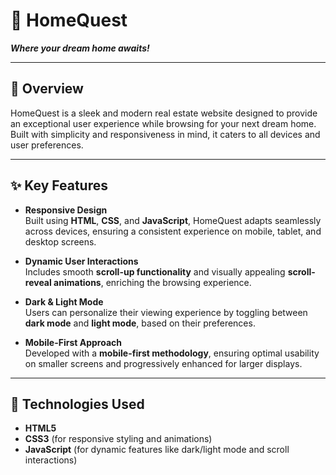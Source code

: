 # 🏡 HomeQuest

**_Where your dream home awaits!_**

---

## 🌟 Overview  
HomeQuest is a sleek and modern real estate website designed to provide an exceptional user experience while browsing for your next dream home. Built with simplicity and responsiveness in mind, it caters to all devices and user preferences.

---

## ✨ Key Features

- **Responsive Design**  
  Built using **HTML**, **CSS**, and **JavaScript**, HomeQuest adapts seamlessly across devices, ensuring a consistent experience on mobile, tablet, and desktop screens.

- **Dynamic User Interactions**  
  Includes smooth **scroll-up functionality** and visually appealing **scroll-reveal animations**, enriching the browsing experience.

- **Dark & Light Mode**  
  Users can personalize their viewing experience by toggling between **dark mode** and **light mode**, based on their preferences.

- **Mobile-First Approach**  
  Developed with a **mobile-first methodology**, ensuring optimal usability on smaller screens and progressively enhanced for larger displays.

---

## 🚀 Technologies Used

- **HTML5**  
- **CSS3** (for responsive styling and animations)  
- **JavaScript** (for dynamic features like dark/light mode and scroll interactions)
